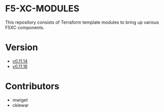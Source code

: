 # F5-XC-MODULES

This repository consists of Terraform template modules to bring up various F5XC components.

# Version 

* [v0.11.14](https://github.com/cklewar/f5-xc-modules/tree/0.11.14) 
* [v0.11.16](https://github.com/cklewar/f5-xc-modules/tree/0.11.16)

# Contributors

- mwiget
- cklewar